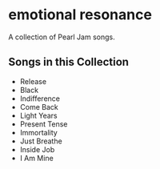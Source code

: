 # emotional resonance

A collection of Pearl Jam songs.

## Songs in this Collection

- Release
- Black
- Indifference
- Come Back
- Light Years
- Present Tense
- Immortality
- Just Breathe
- Inside Job
- I Am Mine
